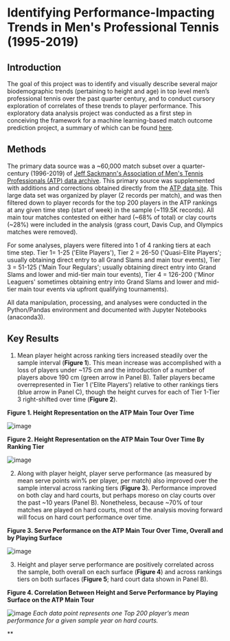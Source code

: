 # Identifying Performance-Impacting Trends in Men's Professional Tennis (1995-2019)
## Introduction
The goal of this project was to identify and visually describe several major biodemographic trends (pertaining to height and age) in top level men’s professional tennis over the past quarter century, and to conduct cursory exploration of correlates of these trends to player performance. This exploratory data analysis project was conducted as a first step in conceiving the framework for a machine learning-based match outcome prediction project, a summary of which can be found [here](https://github.com/ursus-maritimus-714/Mens-Tennis-Prediction#readme).

## Methods
The primary data source was a ~60,000 match subset over a quarter-century (1996-2019) of [Jeff Sackmann's Association of Men's Tennis Professionals (ATP) data archive](https://github.com/JeffSackmann/tennis_atp). This primary source was supplemented with additions and corrections obtained directly from the [ATP data site](https://www.atptour.com/en/scores/results-archive). This large data set was organized by player (2 records per match), and was then filtered down to player records for the top 200 players in the ATP rankings at any given time step (start of week) in the sample (~119.5K records). All main tour matches contested on either hard (~68% of total) or clay courts (~28%) were included in the analysis (grass court, Davis Cup, and Olympics matches were removed). 

For some analyses, players were filtered into 1 of 4 ranking tiers at each time step. Tier 1= 1-25 ('Elite Players'), Tier 2 = 26-50 ('Quasi-Elite Players'; usually obtaining direct entry to all Grand Slams and main tour events), Tier 3 = 51-125 ('Main Tour Regulars'; usually obtaining direct entry into Grand Slams and lower and mid-tier main tour events), Tier 4 = 126-200 ('Minor Leaguers' sometimes obtaining entry into Grand Slams and lower and mid-tier main tour events via upfront qualifying tournaments).    

All data manipulation, processing, and analyses were conducted in the Python/Pandas environment and documented with Jupyter Notebooks (anaconda3).

## Key Results

1) Mean player height across ranking tiers increased steadily over the sample interval (**Figure 1**). This mean increase was accomplished with a loss of players under ~175 cm and the introduction of a number of players above 190 cm (green arrow in Panel B). 
Taller players became overrepresented in Tier 1 ('Elite Players') relative to other rankings tiers (blue arrow in Panel C), though the height curves for each of Tier 1-Tier 3 right-shifted over time (**Figure 2**).

**Figure 1. Height Representation on the ATP Main Tour Over Time**

![image](https://github.com/ursus-maritimus-714/Trends-In-Mens-Tennis/assets/90933302/78118ad6-b0d5-497c-964b-fe0277311490)

**Figure 2. Height Representation on the ATP Main Tour Over Time By Ranking Tier**

![image](https://github.com/ursus-maritimus-714/Trends-In-Mens-Tennis/assets/90933302/3c1d5ad2-9680-4be3-8908-e23f1844e577)

2) Along with player height, player serve performance (as measured by mean serve points win% per player, per match) also improved over the sample interval across ranking tiers (**Figure 3**). Performance improved on both clay and hard courts, but perhaps moreso on clay courts over the past ~10 years (Panel B). Nonetheless, because ~70% of tour matches are played on hard courts, most of the analysis moving forward will focus on hard court performance over time.

**Figure 3. Serve Performance on the ATP Main Tour Over Time, Overall and by Playing Surface**

![image](https://github.com/ursus-maritimus-714/Trends-In-Mens-Tennis/assets/90933302/71d201d6-7b2a-48a9-b0e9-ad8d0b549012)

3) Height and player serve performance are positively correlated across the sample, both overall on each surface (**Figure 4**) and across rankings tiers on both surfaces (**Figure 5**; hard court data shown in Panel B).

**Figure 4. Correlation Between Height and Serve Performance by Playing Surface on the ATP Main Tour**

![image](https://github.com/ursus-maritimus-714/Trends-In-Mens-Tennis/assets/90933302/2ee573bf-2039-4ef5-a313-054bda466e3e)
*Each data point represents one Top 200 player’s mean performance for a given sample year on hard courts.*

**



